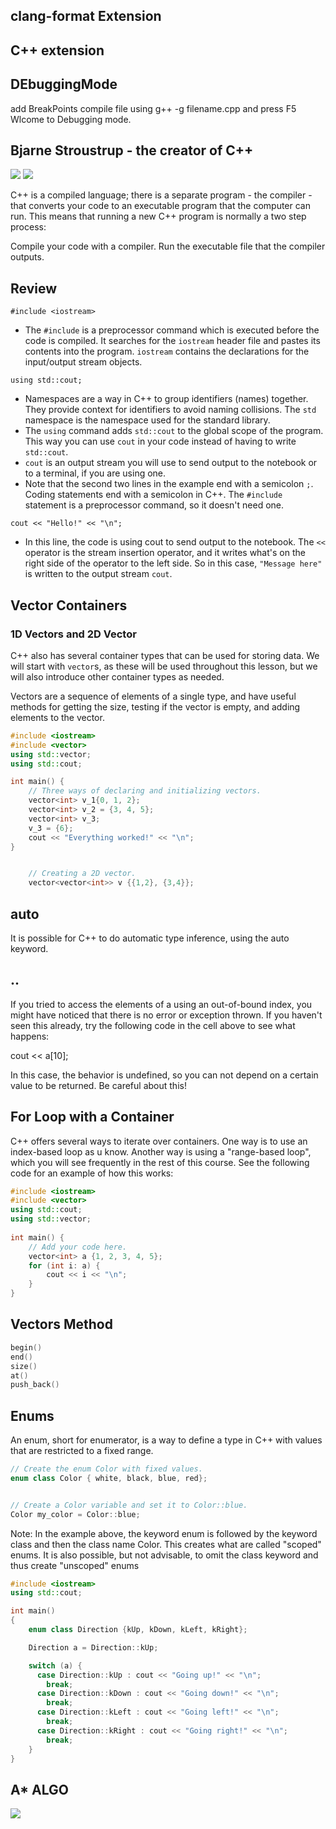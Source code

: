 ## clang-format Extension

## C++ extension

## DEbuggingMode

add BreakPoints
compile file using g++ -g filename.cpp
and press F5
Wlcome to Debugging mode.

## Bjarne Stroustrup - the creator of C++

![](./images/c++a.png)
![](./images/c++b.png)

C++ is a compiled language; there is a separate program - the compiler - that converts your code to an executable program that the computer can run. This means that running a new C++ program is normally a two step process:

Compile your code with a compiler.
Run the executable file that the compiler outputs.

## Review

`#include <iostream>`

- The `#include` is a preprocessor command which is executed before the code is compiled. It searches for the `iostream` header file and pastes its contents into the program. `iostream` contains the declarations for the input/output stream objects.

`using std::cout;`

- Namespaces are a way in C++ to group identifiers (names) together. They provide context for identifiers to avoid naming collisions. The `std` namespace is the namespace used for the standard library.
- The `using` command adds `std::cout` to the global scope of the program. This way you can use `cout` in your code instead of having to write `std::cout`.
- `cout` is an output stream you will use to send output to the notebook or to a terminal, if you are using one.
- Note that the second two lines in the example end with a semicolon `;`. Coding statements end with a semicolon in C++. The `#include` statement is a preprocessor command, so it doesn't need one.

`cout << "Hello!" << "\n";`

- In this line, the code is using cout to send output to the notebook. The `<<` operator is the stream insertion operator, and it writes what's on the right side of the operator to the left side. So in this case, `"Message here"` is written to the output stream `cout`.

## Vector Containers

### 1D Vectors and 2D Vector

C++ also has several container types that can be used for storing data. We will start with `vector`s, as these will be used throughout this lesson, but we will also introduce other container types as needed.

Vectors are a sequence of elements of a single type, and have useful methods for getting the size, testing if the vector is empty, and adding elements to the vector.

```c++
#include <iostream>
#include <vector>
using std::vector;
using std::cout;

int main() {
    // Three ways of declaring and initializing vectors.
    vector<int> v_1{0, 1, 2};
    vector<int> v_2 = {3, 4, 5};
    vector<int> v_3;
    v_3 = {6};
    cout << "Everything worked!" << "\n";
}


    // Creating a 2D vector.
    vector<vector<int>> v {{1,2}, {3,4}};
```

## auto

It is possible for C++ to do automatic type inference, using the auto keyword.

## ..

If you tried to access the elements of a using an out-of-bound index, you might have noticed that there is no error or exception thrown. If you haven't seen this already, try the following code in the cell above to see what happens:

cout << a[10];

In this case, the behavior is undefined, so you can not depend on a certain value to be returned. Be careful about this!

## For Loop with a Container

C++ offers several ways to iterate over containers. One way is to use an index-based loop as u know. Another way is using a "range-based loop", which you will see frequently in the rest of this course. See the following code for an example of how this works:

```c++
#include <iostream>
#include <vector>
using std::cout;
using std::vector;
​
int main() {
    // Add your code here.
    vector<int> a {1, 2, 3, 4, 5};
    for (int i: a) {
        cout << i << "\n";
    }
}

```

## Vectors Method

```c++
begin()
end()
size()
at()
push_back()
```

## Enums

An enum, short for enumerator, is a way to define a type in C++ with values that are restricted to a fixed range.

```c++
// Create the enum Color with fixed values.
enum class Color { white, black, blue, red};


// Create a Color variable and set it to Color::blue.
Color my_color = Color::blue;
```

Note: In the example above, the keyword enum is followed by the keyword class and then the class name Color. This creates what are called "scoped" enums. It is also possible, but not advisable, to omit the class keyword and thus create "unscoped" enums

```c++
#include <iostream>
using std::cout;

int main()
{
    enum class Direction {kUp, kDown, kLeft, kRight};

    Direction a = Direction::kUp;

    switch (a) {
      case Direction::kUp : cout << "Going up!" << "\n";
        break;
      case Direction::kDown : cout << "Going down!" << "\n";
        break;
      case Direction::kLeft : cout << "Going left!" << "\n";
        break;
      case Direction::kRight : cout << "Going right!" << "\n";
        break;
    }
}
```

## A\* ALGO

![](./images/c++c.png)
